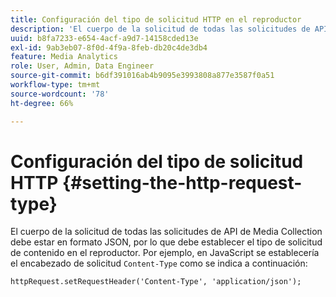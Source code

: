```yaml
---
title: Configuración del tipo de solicitud HTTP en el reproductor
description: 'El cuerpo de la solicitud de todas las solicitudes de API de recopilación de medios de transmisión debe estar en formato JSON. Aprenda a configurar el tipo de solicitud de contenido en el reproductor. '
uuid: b8fa7233-e654-4acf-a9d7-14158cded13e
exl-id: 9ab3eb07-8f0d-4f9a-8feb-db20c4de3db4
feature: Media Analytics
role: User, Admin, Data Engineer
source-git-commit: b6df391016ab4b9095e3993808a877e3587f0a51
workflow-type: tm+mt
source-wordcount: '78'
ht-degree: 66%

---
```


# Configuración del tipo de solicitud HTTP {#setting-the-http-request-type}

El cuerpo de la solicitud de todas las solicitudes de API de Media Collection debe estar en formato JSON, por lo que debe establecer el tipo de solicitud de contenido en el reproductor. Por ejemplo, en JavaScript se establecería el encabezado de solicitud `Content-Type` como se indica a continuación:

```
httpRequest.setRequestHeader('Content-Type', 'application/json'); 
```
